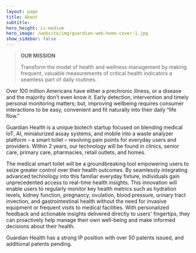 ```yaml
---
layout: page
title: About
subtitle: 
hero_height: is-medium
hero_image: /website/img/guardian-web-home-cover-1.jpg
show_sidebar: false
---
```


>**OUR MISSION**
>
> Transform the model of health and wellness management by making frequent, valuable measurements of critical health indicators a seamless part of daily routines.

Over 100 million Americans have either a prechronic illness, or a disease and the majority don’t even know it. Early detection, intervention and timely personal monitoring matters; but, improving wellbeing requires consumer interactions to be easy, convenient and fit naturally into their daily “life flow.”

Guardian Health is a unique biotech startup focused on blending medical IoT, AI, miniaturized assay systems, and mobile into a waste analyzer platform – a smart toilet – resolving pain points for everyday users and providers. Within 2 years, our technology will be found in clinics, senior care, primary care, pharmacies, retail outlets, and homes.

The medical smart toilet will be a groundbreaking tool empowering users to seize greater control over their health outcomes. By seamlessly integrating advanced technology into this familiar everyday fixture, individuals gain unprecedented access to real-time health insights. This innovation will enable users to regularly monitor key health metrics such as hydration levels, kidney function, pregnancy, ovulation, blood pressure, urinary tract invection, and gastrointestinal health without the need for invasive equipment or frequent visits to medical facilities. With personalized feedback and actionable insights delivered directly to users' fingertips, they can proactively help manage their own well-being and make informed decisions about their health.

Guardian Health has a strong IP position with over 50 patents issued, and additional patents pending.  